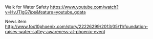 Walk for Water Safety
https://www.youtube.com/watch?v=HvJTIgG7ips&feature=youtube_gdata

News item
http://www.fox10phoenix.com/story/22226299/2013/05/11/foundation-raises-water-saftey-awareness-at-phoenix-event



